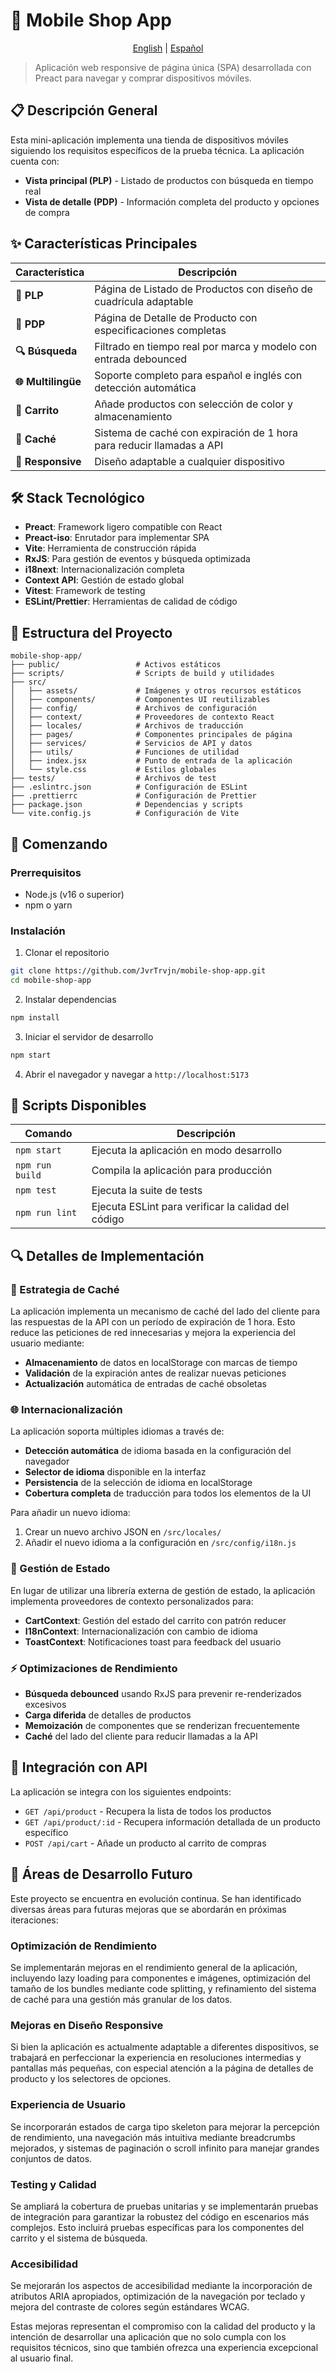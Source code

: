 # 📱 Mobile Shop App

<p align="center">
  <a href="README.md">English</a> |
  <a href="README_ES.md">Español</a>
</p>

> Aplicación web responsive de página única (SPA) desarrollada con Preact para navegar y comprar dispositivos móviles.

## 📋 Descripción General

Esta mini-aplicación implementa una tienda de dispositivos móviles siguiendo los requisitos específicos de la prueba técnica. La aplicación cuenta con:

- **Vista principal (PLP)** - Listado de productos con búsqueda en tiempo real
- **Vista de detalle (PDP)** - Información completa del producto y opciones de compra

## ✨ Características Principales

| Característica | Descripción |
|----------------|-------------|
| **📱 PLP** | Página de Listado de Productos con diseño de cuadrícula adaptable |
| **🔎 PDP** | Página de Detalle de Producto con especificaciones completas |
| **🔍 Búsqueda** | Filtrado en tiempo real por marca y modelo con entrada debounced |
| **🌐 Multilingüe** | Soporte completo para español e inglés con detección automática |
| **🛒 Carrito** | Añade productos con selección de color y almacenamiento |
| **💾 Caché** | Sistema de caché con expiración de 1 hora para reducir llamadas a API |
| **📱 Responsive** | Diseño adaptable a cualquier dispositivo |

## 🛠️ Stack Tecnológico

- **Preact**: Framework ligero compatible con React
- **Preact-iso**: Enrutador para implementar SPA
- **Vite**: Herramienta de construcción rápida
- **RxJS**: Para gestión de eventos y búsqueda optimizada
- **i18next**: Internacionalización completa
- **Context API**: Gestión de estado global
- **Vitest**: Framework de testing
- **ESLint/Prettier**: Herramientas de calidad de código

## 📂 Estructura del Proyecto

```
mobile-shop-app/
├── public/                 # Activos estáticos
├── scripts/                # Scripts de build y utilidades
├── src/
│   ├── assets/             # Imágenes y otros recursos estáticos
│   ├── components/         # Componentes UI reutilizables
│   ├── config/             # Archivos de configuración
│   ├── context/            # Proveedores de contexto React
│   ├── locales/            # Archivos de traducción
│   ├── pages/              # Componentes principales de página
│   ├── services/           # Servicios de API y datos
│   ├── utils/              # Funciones de utilidad
│   ├── index.jsx           # Punto de entrada de la aplicación
│   └── style.css           # Estilos globales
├── tests/                  # Archivos de test
├── .eslintrc.json          # Configuración de ESLint
├── .prettierrc             # Configuración de Prettier
├── package.json            # Dependencias y scripts
└── vite.config.js          # Configuración de Vite
```

## 🚀 Comenzando

### Prerrequisitos

- Node.js (v16 o superior)
- npm o yarn

### Instalación

1. Clonar el repositorio
```bash
git clone https://github.com/JvrTrvjn/mobile-shop-app.git
cd mobile-shop-app
```

2. Instalar dependencias
```bash
npm install
```

3. Iniciar el servidor de desarrollo
```bash
npm start
```

4. Abrir el navegador y navegar a `http://localhost:5173`

## 📜 Scripts Disponibles

| Comando | Descripción |
|---------|-------------|
| `npm start` | Ejecuta la aplicación en modo desarrollo |
| `npm run build` | Compila la aplicación para producción |
| `npm test` | Ejecuta la suite de tests |
| `npm run lint` | Ejecuta ESLint para verificar la calidad del código |

## 🔍 Detalles de Implementación

### 💾 Estrategia de Caché

La aplicación implementa un mecanismo de caché del lado del cliente para las respuestas de la API con un período de expiración de 1 hora. Esto reduce las peticiones de red innecesarias y mejora la experiencia del usuario mediante:

- **Almacenamiento** de datos en localStorage con marcas de tiempo
- **Validación** de la expiración antes de realizar nuevas peticiones
- **Actualización** automática de entradas de caché obsoletas

### 🌐 Internacionalización

La aplicación soporta múltiples idiomas a través de:

- **Detección automática** de idioma basada en la configuración del navegador
- **Selector de idioma** disponible en la interfaz
- **Persistencia** de la selección de idioma en localStorage
- **Cobertura completa** de traducción para todos los elementos de la UI

Para añadir un nuevo idioma:
1. Crear un nuevo archivo JSON en `/src/locales/`
2. Añadir el nuevo idioma a la configuración en `/src/config/i18n.js`

### 🔄 Gestión de Estado

En lugar de utilizar una librería externa de gestión de estado, la aplicación implementa proveedores de contexto personalizados para:

- **CartContext**: Gestión del estado del carrito con patrón reducer
- **I18nContext**: Internacionalización con cambio de idioma
- **ToastContext**: Notificaciones toast para feedback del usuario

### ⚡ Optimizaciones de Rendimiento

- **Búsqueda debounced** usando RxJS para prevenir re-renderizados excesivos
- **Carga diferida** de detalles de productos
- **Memoización** de componentes que se renderizan frecuentemente
- **Caché** del lado del cliente para reducir llamadas a la API

## 🔌 Integración con API

La aplicación se integra con los siguientes endpoints:

- `GET /api/product` - Recupera la lista de todos los productos
- `GET /api/product/:id` - Recupera información detallada de un producto específico
- `POST /api/cart` - Añade un producto al carrito de compras


## 🔮 Áreas de Desarrollo Futuro

Este proyecto se encuentra en evolución continua. Se han identificado diversas áreas para futuras mejoras que se abordarán en próximas iteraciones:

### Optimización de Rendimiento
Se implementarán mejoras en el rendimiento general de la aplicación, incluyendo lazy loading para componentes e imágenes, optimización del tamaño de los bundles mediante code splitting, y refinamiento del sistema de caché para una gestión más granular de los datos.

### Mejoras en Diseño Responsive
Si bien la aplicación es actualmente adaptable a diferentes dispositivos, se trabajará en perfeccionar la experiencia en resoluciones intermedias y pantallas más pequeñas, con especial atención a la página de detalles de producto y los selectores de opciones.

### Experiencia de Usuario
Se incorporarán estados de carga tipo skeleton para mejorar la percepción de rendimiento, una navegación más intuitiva mediante breadcrumbs mejorados, y sistemas de paginación o scroll infinito para manejar grandes conjuntos de datos.

### Testing y Calidad
Se ampliará la cobertura de pruebas unitarias y se implementarán pruebas de integración para garantizar la robustez del código en escenarios más complejos. Esto incluirá pruebas específicas para los componentes del carrito y el sistema de búsqueda.

### Accesibilidad
Se mejorarán los aspectos de accesibilidad mediante la incorporación de atributos ARIA apropiados, optimización de la navegación por teclado y mejora del contraste de colores según estándares WCAG.

Estas mejoras representan el compromiso con la calidad del producto y la intención de desarrollar una aplicación que no solo cumpla con los requisitos técnicos, sino que también ofrezca una experiencia excepcional al usuario final.